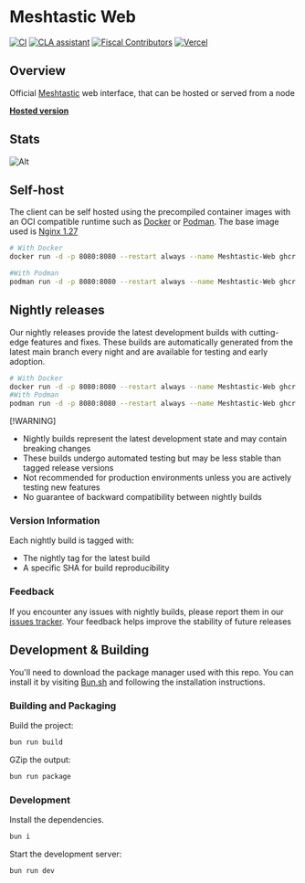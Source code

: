 # Meshtastic Web

<!--Project specific badges here-->

[![CI](https://img.shields.io/github/actions/workflow/status/meshtastic/web/ci.yml?branch=master&label=actions&logo=github&color=yellow)](https://github.com/meshtastic/web/actions/workflows/ci.yml)
[![CLA assistant](https://cla-assistant.io/readme/badge/meshtastic/web)](https://cla-assistant.io/meshtastic/web)
[![Fiscal Contributors](https://opencollective.com/meshtastic/tiers/badge.svg?label=Fiscal%20Contributors&color=deeppink)](https://opencollective.com/meshtastic/)
[![Vercel](https://img.shields.io/static/v1?label=Powered%20by&message=Vercel&style=flat&logo=vercel&color=000000)](https://vercel.com?utm_source=meshtastic&utm_campaign=oss)

## Overview

Official [Meshtastic](https://meshtastic.org) web interface, that can be hosted or served from a node

**[Hosted version](https://client.meshtastic.org)**

## Stats

![Alt](https://repobeats.axiom.co/api/embed/e5b062db986cb005d83e81724c00cb2b9cce8e4c.svg "Repobeats analytics image")

## Self-host

The client can be self hosted using the precompiled container images with an OCI compatible runtime such as [Docker](https://www.docker.com/) or [Podman](https://podman.io/).
The base image used is [Nginx 1.27](https://hub.docker.com/_/nginx)

```bash
# With Docker
docker run -d -p 8080:8080 --restart always --name Meshtastic-Web ghcr.io/meshtastic/web

#With Podman
podman run -d -p 8080:8080 --restart always --name Meshtastic-Web ghcr.io/meshtastic/web
```

## Nightly releases 

Our nightly releases provide the latest development builds with cutting-edge features and fixes. These builds are automatically generated from the latest main branch every night and are available for testing and early adoption.

```bash
# With Docker
docker run -d -p 8080:8080 --restart always --name Meshtastic-Web ghcr.io/meshtastic/web:nightly
#With Podman
podman run -d -p 8080:8080 --restart always --name Meshtastic-Web ghcr.io/meshtastic/web:nightly
```

[!WARNING] 
 - Nightly builds represent the latest development state and may contain breaking changes
 - These builds undergo automated testing but may be less stable than tagged release versions
 - Not recommended for production environments unless you are actively testing new features
 - No guarantee of backward compatibility between nightly builds

### Version Information
Each nightly build is tagged with:

- The nightly tag for the latest build
- A specific SHA for build reproducibility

### Feedback
If you encounter any issues with nightly builds, please report them in our [issues tracker](https://github.com/meshtastic/web/issues). Your feedback helps improve the stability of future releases

## Development & Building
You'll need to download the package manager used with this repo. You can install it by visiting [Bun.sh](https://bun.sh/) and following the installation instructions. 

### Building and Packaging

Build the project:

```bash
bun run build
```

GZip the output:

```bash
bun run package
```

### Development

Install the dependencies.

```bash
bun i
```

Start the development server:

```bash
bun run dev
```
